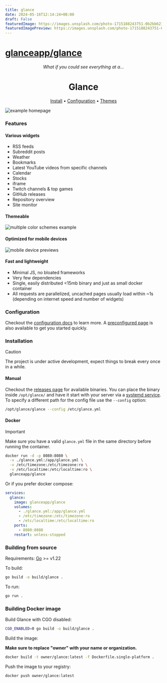 ```yaml
---
title: glance
date: 2024-05-16T12:14:24+08:00
draft: False
featuredImage: https://images.unsplash.com/photo-1715188243751-0b2bb62139be?ixid=M3w0NjAwMjJ8MHwxfHJhbmRvbXx8fHx8fHx8fDE3MTU4MzI4MzN8&ixlib=rb-4.0.3
featuredImagePreview: https://images.unsplash.com/photo-1715188243751-0b2bb62139be?ixid=M3w0NjAwMjJ8MHwxfHJhbmRvbXx8fHx8fHx8fDE3MTU4MzI4MzN8&ixlib=rb-4.0.3
---
```


# [glanceapp/glance](https://github.com/glanceapp/glance)

<p align="center"><em>What if you could see everything at a...</em></p>
<h1 align="center">Glance</h1>
<p align="center"><a href="#installation">Install</a> • <a href="docs/configuration.md">Configuration</a> • <a href="docs/themes.md">Themes</a></p>

![example homepage](docs/images/readme-main-image.png)

### Features
#### Various widgets
* RSS feeds
* Subreddit posts
* Weather
* Bookmarks
* Latest YouTube videos from specific channels
* Calendar
* Stocks
* iframe
* Twitch channels & top games
* GitHub releases
* Repository overview
* Site monitor

#### Themeable
![multiple color schemes example](docs/images/themes-example.png)

#### Optimized for mobile devices
![mobile device previews](docs/images/mobile-preview.png)

#### Fast and lightweight
* Minimal JS, no bloated frameworks
* Very few dependencies
* Single, easily distributed <15mb binary and just as small docker container
* All requests are parallelized, uncached pages usually load within ~1s (depending on internet speed and number of widgets)

### Configuration
Checkout the [configuration docs](docs/configuration.md) to learn more. A [preconfigured page](docs/configuration.md#preconfigured-page) is also available to get you started quickly.

### Installation
> [!CAUTION]
>
> The project is under active development, expect things to break every once in a while.

#### Manual
Checkout the [releases page](https://github.com/glanceapp/glance/releases) for available binaries. You can place the binary inside `/opt/glance/` and have it start with your server via a [systemd service](https://linuxhandbook.com/create-systemd-services/). To specify a different path for the config file use the `--config` option:

```bash
/opt/glance/glance --config /etc/glance.yml
```

#### Docker
> [!IMPORTANT]
>
> Make sure you have a valid `glance.yml` file in the same directory before running the container.

```bash
docker run -d -p 8080:8080 \
  -v ./glance.yml:/app/glance.yml \
  -v /etc/timezone:/etc/timezone:ro \
  -v /etc/localtime:/etc/localtime:ro \
  glanceapp/glance
```

Or if you prefer docker compose:

```yaml
services:
  glance:
    image: glanceapp/glance
    volumes:
      - ./glance.yml:/app/glance.yml
      - /etc/timezone:/etc/timezone:ro
      - /etc/localtime:/etc/localtime:ro
    ports:
      - 8080:8080
    restart: unless-stopped
```

### Building from source

Requirements: [Go](https://go.dev/dl/) >= v1.22

To build:

```bash
go build -o build/glance .
```

To run:

```bash
go run .
```

### Building Docker image

Build Glance with CGO disabled:

```bash
CGO_ENABLED=0 go build -o build/glance .
```

Build the image:

**Make sure to replace "owner" with your name or organization.**

```bash
docker build -t owner/glance:latest -f Dockerfile.single-platform .
```

Push the image to your registry:

```bash
docker push owner/glance:latest
```
